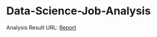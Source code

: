 # Data-Science-Job-Analysis

Analysis Result URL: [Report](https://drive.google.com/file/d/1aotpP6dkfVfOesJOqeOYQVeUQYuJd6yT/view?usp=sharing)
